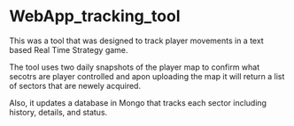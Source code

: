 # WebApp_tracking_tool

This was a tool that was designed to track player movements in a text based Real Time Strategy game.

The tool uses two daily snapshots of the player map to confirm what secotrs are player controlled and apon uploading the map it will return a list of sectors that are newely acquired. 

Also, it updates a database in Mongo that tracks each sector including history, details, and status.

